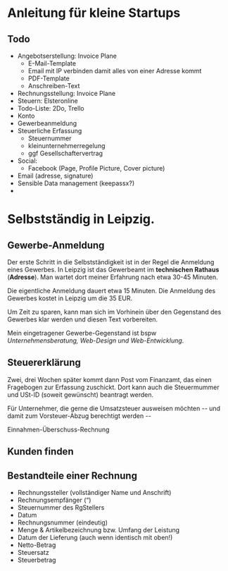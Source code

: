 # Anleitung für kleine Startups

## Todo
- Angebotserstellung: Invoice Plane
	- E-Mail-Template
	- Email mit IP verbinden damit alles von einer Adresse kommt
	- PDF-Template
	- Anschreiben-Text
- Rechnungsstellung: Invoice Plane
- Steuern: Elsteronline
- Todo-Liste: 2Do, Trello
- Konto
- Gewerbeanmeldung
- Steuerliche Erfassung
	- Steuernummer
	- kleinunternehmerregelung
	- ggf Gesellschaftervertrag
- Social:
	- Facebook (Page, Profile Picture, Cover picture)
- Email (adresse, signature)
- Sensible Data management (keepassx?)
- 


# Selbstständig in Leipzig. 

## Gewerbe-Anmeldung
Der erste Schritt in die Selbstständigkeit ist in der Regel die Anmeldung eines Gewerbes. In Leipzig ist das Gewerbeamt im **technischen Rathaus** (**Adresse**). Man wartet dort meiner Erfahrung nach etwa 30-45 Minuten.

Die eigentliche Anmeldung dauert etwa 15 Minuten. Die Anmeldung des Gewerbes kostet in Leipzig um die 35 EUR. 

Um Zeit zu sparen, kann man sich im Vorhinein über den Gegenstand des Gewerbes klar werden und diesen Text vorbereiten. 

Mein eingetragener Gewerbe-Gegenstand ist bspw *Unternehmensberatung, Web-Design und Web-Entwicklung*. 


## Steuererklärung
Zwei, drei Wochen später kommt dann Post vom Finanzamt, das einen Fragebogen zur Erfassung zuschickt. Dort kann auch die Steuermummer und USt-ID (soweit gewünscht) beantragt werden.

Für Unternehmer, die gerne die Umsatzsteuer ausweisen möchten -- und damit zum Vorsteuer-Abzug berechtigt werden -- 

Einnahmen-Überschuss-Rechnung


## Kunden finden

## Bestandteile einer Rechnung
- Rechnungssteller (vollständiger Name und Anschrift)
- Rechnungsempfänger (“)
- Steuernummer des RgStellers
- Datum
- Rechnungsnummer (eindeutig)
- Menge & Artikelbezeichnung bzw. Umfang der Leistung
- Datum der Lieferung (auch wenn identisch mit oben!)
- Netto-Betrag
- Steuersatz
- Steuerbetrag